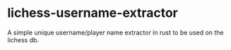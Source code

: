 # lichess-username-extractor

A simple unique username/player name extractor in rust to be used on the lichess db.